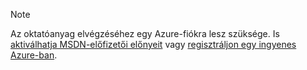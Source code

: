 > [!NOTE]
> Az oktatóanyag elvégzéséhez egy Azure-fiókra lesz szüksége. Is <a href="http://www.windowsazure.com/pricing/member-offers/msdn-benefits-details/" target="_blank">aktiválhatja MSDN-előfizetői előnyeit</a> vagy <a href="http://www.windowsazure.com/pricing/free-trial/" target="_blank">regisztráljon egy ingyenes Azure-ban</a>.
> 
> 

